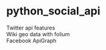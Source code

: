 # python_social_api
Twitter api features <br />
Wiki geo data with folium <br />
Facebook ApiGraph <br />
